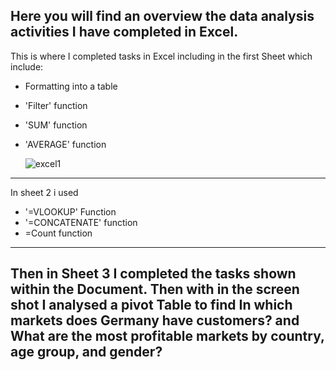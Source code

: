 
Here you will find an overview the data analysis activities I have completed in Excel.
-----------------------------------

This is where I completed tasks in Excel including in the first Sheet which include:
*  Formatting into a table 
* 'Filter' function
* 'SUM' function
* 'AVERAGE' function

    ![excel1](https://github.com/user-attachments/assets/0d7225f0-86eb-41d0-8948-b7966b4a79b1)

---------------------------------------
  
   In sheet 2 i used 
*  '=VLOOKUP' Function
*  '=CONCATENATE' function
*   =Count function
---------------------------------------

Then in Sheet 3 I completed the tasks shown within the Document. Then with in the screen shot I analysed a pivot Table to find In which markets does Germany have customers? and What are the most profitable markets by country, age group, and gender?
--------------------------------

